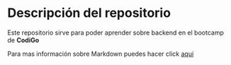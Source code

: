 # Descripción del repositorio

Este repositorio sirve para poder aprender sobre backend en el bootcamp de **CodiGo**

Para mas información sobre Markdown puedes hacer click [aquí](https://www.markdownguide.org/basic-syntax/)
